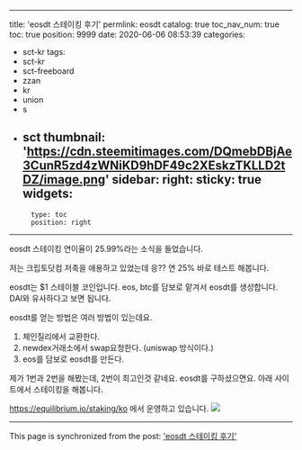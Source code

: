 
---
title: 'eosdt 스테이킹 후기'
permlink: eosdt
catalog: true
toc_nav_num: true
toc: true
position: 9999
date: 2020-06-06 08:53:39
categories:
- sct-kr
tags:
- sct-kr
- sct-freeboard
- zzan
- kr
- union
- s
- sct
thumbnail: 'https://cdn.steemitimages.com/DQmebDBjAe3CunR5zd4zWNiKD9hDF49c2XEskzTKLLD2tDZ/image.png'
sidebar:
    right:
        sticky: true
widgets:
    -
        type: toc
        position: right
---


eosdt 스테이킹 연이율이 25.99%라는 소식을 들었습니다.

저는 크립토닷컴 저축을 애용하고 있었는데
응?? 연 25%
바로 테스트 해봅니다.

eosdt는 $1 스테이블 코인입니다.  eos, btc를 담보로 맡겨서 eosdt를 생성합니다. DAI와 유사하다고 보면 됩니다.


eosdt를 얻는 방법은 여러 방법이 있는데요.


1. 체인질리에서 교환한다.
2. newdex거래소에서 swap요청한다. (uniswap 방식이다.)
3. eos를 담보로 eosdt를 만든다.

제가 1번과 2번을 해봤는데, 2번이 최고인것 같네요. eosdt를 구하셨으면요. 아래 사이트에서 스테이킹을 해봅니다. 

https://equilibrium.io/staking/ko 에서 운영하고 있습니다. 
![](https://cdn.steemitimages.com/DQmebDBjAe3CunR5zd4zWNiKD9hDF49c2XEskzTKLLD2tDZ/image.png)

- - -

This page is synchronized from the post: ['eosdt 스테이킹 후기'](https://steemit.com/@jacobyu/eosdt)

